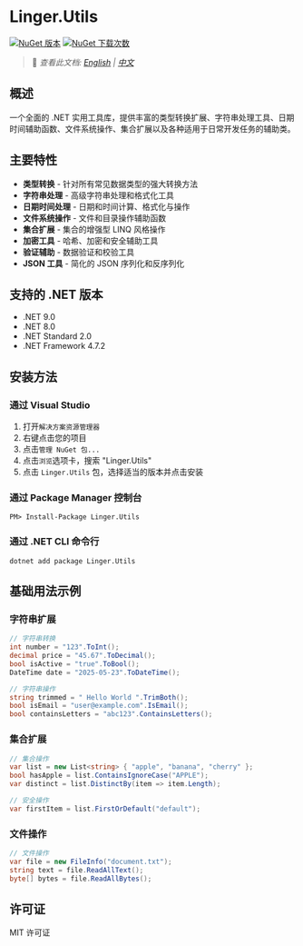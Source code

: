 # Linger.Utils

<a href="https://www.nuget.org/packages/Linger.Utils"><img src="https://img.shields.io/nuget/v/Linger.Utils.svg" alt="NuGet 版本" /></a> 
<a href="https://www.nuget.org/packages/Linger.Utils"><img src="https://img.shields.io/nuget/dt/Linger.Utils.svg" alt="NuGet 下载次数" /></a>

> 📝 *查看此文档: [English](./README.md) | [中文](./README.zh-CN.md)*

## 概述

一个全面的 .NET 实用工具库，提供丰富的类型转换扩展、字符串处理工具、日期时间辅助函数、文件系统操作、集合扩展以及各种适用于日常开发任务的辅助类。

## 主要特性

- **类型转换** - 针对所有常见数据类型的强大转换方法
- **字符串处理** - 高级字符串处理和格式化工具
- **日期时间处理** - 日期和时间计算、格式化与操作
- **文件系统操作** - 文件和目录操作辅助函数
- **集合扩展** - 集合的增强型 LINQ 风格操作
- **加密工具** - 哈希、加密和安全辅助工具
- **验证辅助** - 数据验证和校验工具
- **JSON 工具** - 简化的 JSON 序列化和反序列化

## 支持的 .NET 版本

- .NET 9.0
- .NET 8.0
- .NET Standard 2.0
- .NET Framework 4.7.2

## 安装方法

### 通过 Visual Studio

1. 打开`解决方案资源管理器`
2. 右键点击您的项目
3. 点击`管理 NuGet 包...`
4. 点击`浏览`选项卡，搜索 "Linger.Utils"
5. 点击 `Linger.Utils` 包，选择适当的版本并点击安装

### 通过 Package Manager 控制台

```
PM> Install-Package Linger.Utils
```

### 通过 .NET CLI 命令行

```
dotnet add package Linger.Utils
```

## 基础用法示例

### 字符串扩展

```csharp
// 字符串转换
int number = "123".ToInt();
decimal price = "45.67".ToDecimal();
bool isActive = "true".ToBool();
DateTime date = "2025-05-23".ToDateTime();

// 字符串操作
string trimmed = " Hello World ".TrimBoth();
bool isEmail = "user@example.com".IsEmail();
bool containsLetters = "abc123".ContainsLetters();
```

### 集合扩展

```csharp
// 集合操作
var list = new List<string> { "apple", "banana", "cherry" };
bool hasApple = list.ContainsIgnoreCase("APPLE");
var distinct = list.DistinctBy(item => item.Length);

// 安全操作
var firstItem = list.FirstOrDefault("default");
```

### 文件操作

```csharp
// 文件操作
var file = new FileInfo("document.txt");
string text = file.ReadAllText();
byte[] bytes = file.ReadAllBytes();
```

## 许可证

MIT 许可证

